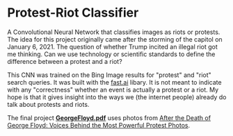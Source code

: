 # Protest-Riot Classifier

A Convolutional Neural Network that classifies images as riots or protests. The idea for this project originally came after the storming of the capitol on January 6, 2021. The question of whether Trump incited an illegal riot got me thinking. Can we use technology or scientific standards to define the difference between a protest and a riot? 


This CNN was trained on the Bing Image results for "protest" and "riot" search queries. It was built with the [fast.ai](docs.fast.ai) libary. It is not meant to indicate with any "correctness" whether an event is actually a protest or a riot. My hope is that it gives insight into the ways we (the internet people) already do talk about protests and riots. 


The final project **[GeorgeFloyd.pdf](https://github.com/ollycohen/riot_classifier/blob/main/GeorgeFloyd.pdf)** uses photos from [After the Death of George Floyd: Voices Behind the Most Powerful Protest Photos](https://time.com/5844377/george-floyd-protests-minneapolis-photos/). 



